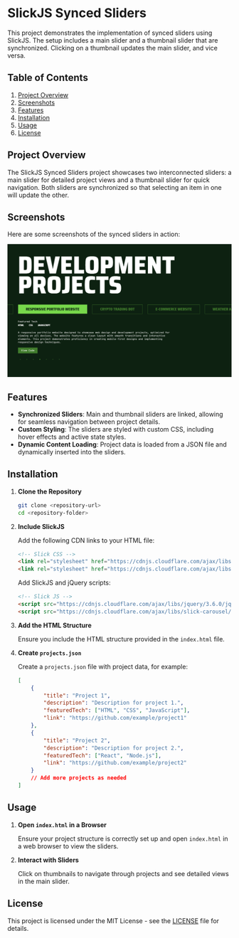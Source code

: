 # SlickJS Synced Sliders

This project demonstrates the implementation of synced sliders using SlickJS. The setup includes a main slider and a thumbnail slider that are synchronized. Clicking on a thumbnail updates the main slider, and vice versa.

## Table of Contents

1. [Project Overview](#project-overview)
2. [Screenshots](#screenshots)
3. [Features](#features)
4. [Installation](#installation)
5. [Usage](#usage)
6. [License](#license)

## Project Overview

The SlickJS Synced Sliders project showcases two interconnected sliders: a main slider for detailed project views and a thumbnail slider for quick navigation. Both sliders are synchronized so that selecting an item in one will update the other.

## Screenshots

Here are some screenshots of the synced sliders in action:

![Screenshot](screenshot.png)

## Features

- **Synchronized Sliders**: Main and thumbnail sliders are linked, allowing for seamless navigation between project details.
- **Custom Styling**: The sliders are styled with custom CSS, including hover effects and active state styles.
- **Dynamic Content Loading**: Project data is loaded from a JSON file and dynamically inserted into the sliders.

## Installation

1. **Clone the Repository**

    ```bash
    git clone <repository-url>
    cd <repository-folder>
    ```

2. **Include SlickJS**

   Add the following CDN links to your HTML file:

    ```html
    <!-- Slick CSS -->
    <link rel="stylesheet" href="https://cdnjs.cloudflare.com/ajax/libs/slick-carousel/1.8.1/slick.min.css">
    <link rel="stylesheet" href="https://cdnjs.cloudflare.com/ajax/libs/slick-carousel/1.8.1/slick-theme.min.css">
    ```

    Add SlickJS and jQuery scripts:

    ```html
    <!-- Slick JS -->
    <script src="https://cdnjs.cloudflare.com/ajax/libs/jquery/3.6.0/jquery.min.js"></script>
    <script src="https://cdnjs.cloudflare.com/ajax/libs/slick-carousel/1.8.1/slick.min.js"></script>
    ```

3. **Add the HTML Structure**

    Ensure you include the HTML structure provided in the `index.html` file.

4. **Create `projects.json`**

    Create a `projects.json` file with project data, for example:

    ```json
    [
        {
            "title": "Project 1",
            "description": "Description for project 1.",
            "featuredTech": ["HTML", "CSS", "JavaScript"],
            "link": "https://github.com/example/project1"
        },
        {
            "title": "Project 2",
            "description": "Description for project 2.",
            "featuredTech": ["React", "Node.js"],
            "link": "https://github.com/example/project2"
        }
        // Add more projects as needed
    ]
    ```

## Usage

1. **Open `index.html` in a Browser**

   Ensure your project structure is correctly set up and open `index.html` in a web browser to view the sliders.

2. **Interact with Sliders**

   Click on thumbnails to navigate through projects and see detailed views in the main slider.

## License

This project is licensed under the MIT License - see the [LICENSE](LICENSE) file for details.

